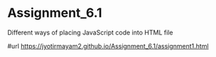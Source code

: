 # Assignment_6.1
Different ways of placing JavaScript code into HTML file 

#url
https://jyotirmayam2.github.io/Assignment_6.1/assignment1.html
